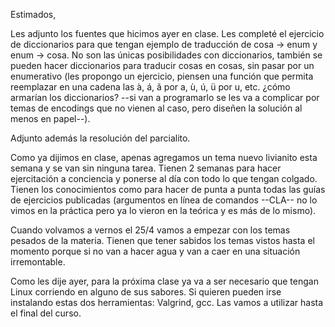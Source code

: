  Estimados,

   Les adjunto los fuentes que hicimos ayer en clase. Les completé el ejercicio de diccionarios para que tengan ejemplo de traducción de cosa -> enum y enum -> cosa. No son las únicas posibilidades con diccionarios, también se pueden hacer diccionarios para traducir cosas en cosas, sin pasar por un enumerativo (les propongo un ejercicio, piensen una función que permita reemplazar en una cadena las à, á, ã por a, ù, ú, ü por u, etc. ¿cómo armarían los diccionarios? --si van a programarlo se les va a complicar por temas de encodings que no vienen al caso, pero diseñen la solución al menos en papel--).

   Adjunto además la resolución del parcialito.

   Como ya dijimos en clase, apenas agregamos un tema nuevo livianito esta semana y se van sin ninguna tarea. Tienen 2 semanas para hacer ejercitación a conciencia y ponerse al día con todo lo que tengan colgado. Tienen los conocimientos como para hacer de punta a punta todas las guías de ejercicios publicadas (argumentos en línea de comandos --CLA-- no lo vimos en la práctica pero ya lo vieron en la teórica y es más de lo mismo).

   Cuando volvamos a vernos el 25/4 vamos a empezar con los temas pesados de la materia. Tienen que tener sabidos los temas vistos hasta el momento porque si no van a hacer agua y van a caer en una situación irremontable.

   Como les dije ayer, para la próxima clase ya va a ser necesario que tengan Linux corriendo en alguno de sus sabores. Si quieren pueden irse instalando estas dos herramientas: Valgrind, gcc. Las vamos a utilizar hasta el final del curso.


